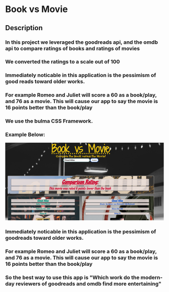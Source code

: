 # Book vs Movie

## Description
### In this project we leveraged the goodreads api, and the omdb api to compare ratings of books and ratings of movies
### We converted the ratings to a scale out of 100
### Immediately noticable in this application is the pessimism of good reads toward older works. 
### For example Romeo and Juliet will score a 60 as a book/play, and 76 as a movie. This will cause our app to say the movie is 16 points better than the book/play
### We use the bulma CSS Framework. 
### Example Below: 
![Book vs Movie](./Assets/Screenshot.PNG)
### Immediately noticable in this application is the pessimism of goodreads toward older works. 
### For example Romeo and Juliet will score a 60 as a book/play, and 76 as a movie. This will cause our app to say the movie is 16 points better than the book/play
### So the best way to use this app is "Which work do the modern-day reviewers of goodreads and omdb find more entertaining"
